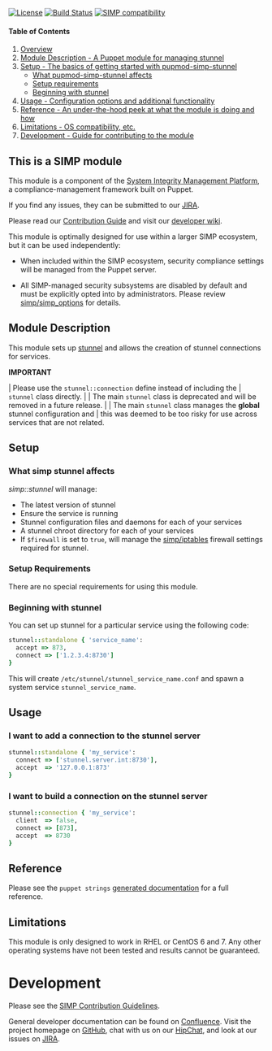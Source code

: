 [![License](http://img.shields.io/:license-apache-blue.svg)](http://www.apache.org/licenses/LICENSE-2.0.html) [![Build Status](https://travis-ci.org/simp/pupmod-simp-stunnel.svg)](https://travis-ci.org/simp/pupmod-simp-stunnel) [![SIMP compatibility](https://img.shields.io/badge/SIMP%20compatibility-4.2.*%2F5.1.*-orange.svg)](https://img.shields.io/badge/SIMP%20compatibility-4.2.*%2F5.1.*-orange.svg)

#### Table of Contents

1. [Overview](#this-is-a-simp-module)
2. [Module Description - A Puppet module for managing stunnel](#module-description)
3. [Setup - The basics of getting started with pupmod-simp-stunnel](#setup)
    * [What pupmod-simp-stunnel affects](#what-simp-stunnel-affects)
    * [Setup requirements](#setup-requirements)
    * [Beginning with stunnel](#beginning-with-stunnel)
4. [Usage - Configuration options and additional functionality](#usage)
5. [Reference - An under-the-hood peek at what the module is doing and how](#reference)
5. [Limitations - OS compatibility, etc.](#limitations)
6. [Development - Guide for contributing to the module](#development)

## This is a SIMP module

This module is a component of the
[System Integrity Management Platform](https://github.com/NationalSecurityAgency/SIMP),
a compliance-management framework built on Puppet.

If you find any issues, they can be submitted to our
[JIRA](https://simp-project.atlassian.net/).

Please read our [Contribution Guide](https://simp-project.atlassian.net/wiki/display/SD/Contributing+to+SIMP)
and visit our [developer wiki](https://simp-project.atlassian.net/wiki/display/SD/SIMP+Development+Home).

This module is optimally designed for use within a larger SIMP ecosystem, but it
can be used independently:

* When included within the SIMP ecosystem, security compliance settings will be
  managed from the Puppet server.

* All SIMP-managed security subsystems are disabled by default and must be
  explicitly opted into by administrators.  Please review
  [simp/simp_options](https://github.com/simp/pupmod-simp-simp_options) for
  details.


## Module Description

This module sets up [stunnel](https://www.stunnel.org/index.html) and allows
the creation of stunnel connections for services.

**IMPORTANT**

| Please use the ``stunnel::connection`` define instead of including the
| ``stunnel`` class directly.
|
| The main ``stunnel`` class is deprecated and will be removed in a future release.
|
| The main ``stunnel`` class manages the **global** stunnel configuration and
| this was deemed to be too risky for use across services that are not related.


## Setup

### What simp stunnel affects

*simp::stunnel* will manage:

* The latest version of stunnel
* Ensure the service is running
* Stunnel configuration files and daemons for each of your services
* A stunnel chroot directory for each of your services
* If ``$firewall`` is set to ``true``, will manage the
  [simp/iptables](https://github.com/simp/pupmod-simp-iptables) firewall
  settings required for stunnel.

### Setup Requirements

There are no special requirements for using this module.

### Beginning with stunnel

You can set up stunnel for a particular service using the following code:

```ruby
stunnel::standalone { 'service_name':
  accept => 873,
  connect => ['1.2.3.4:8730']
}
```

This will create ``/etc/stunnel/stunnel_service_name.conf`` and spawn a system
service ``stunnel_service_name``.


## Usage

### I want to add a connection **to** the stunnel server

```ruby
stunnel::standalone { 'my_service':
  connect => ['stunnel.server.int:8730'],
  accept  => '127.0.0.1:873'
}
```

### I want to build a connection **on** the stunnel server

```ruby
stunnel::connection { 'my_service':
  client  => false,
  connect => [873],
  accept  => 8730
}
```

## Reference

Please see the ``puppet strings`` [generated documentation](https://github.com/simp/pupmod-simp-stunnel/tree/master/doc) for a full reference.

## Limitations

This module is only designed to work in RHEL or CentOS 6 and 7. Any other
operating systems have not been tested and results cannot be guaranteed.

# Development

Please see the [SIMP Contribution Guidelines](https://simp-project.atlassian.net/wiki/display/SD/Contributing+to+SIMP).

General developer documentation can be found on
[Confluence](https://simp-project.atlassian.net/wiki/display/SD/SIMP+Development+Home).
Visit the project homepage on [GitHub](https://simp-project.com),
chat with us on our [HipChat](https://simp-project.hipchat.com/),
and look at our issues on  [JIRA](https://simp-project.atlassian.net/).
